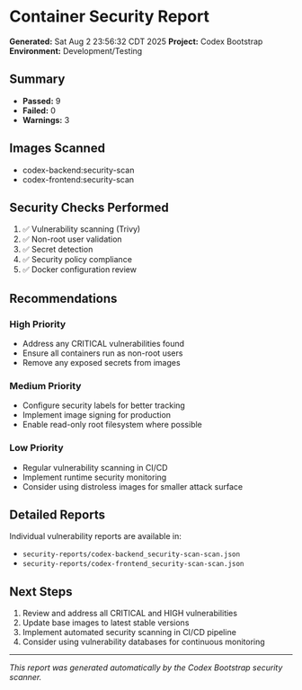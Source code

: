 # Container Security Report

**Generated:** Sat Aug  2 23:56:32 CDT 2025
**Project:** Codex Bootstrap
**Environment:** Development/Testing

## Summary

- **Passed:** 9
- **Failed:** 0  
- **Warnings:** 3

## Images Scanned

- codex-backend:security-scan
- codex-frontend:security-scan

## Security Checks Performed

1. ✅ Vulnerability scanning (Trivy)
2. ✅ Non-root user validation
3. ✅ Secret detection
4. ✅ Security policy compliance
5. ✅ Docker configuration review

## Recommendations

### High Priority
- Address any CRITICAL vulnerabilities found
- Ensure all containers run as non-root users
- Remove any exposed secrets from images

### Medium Priority
- Configure security labels for better tracking
- Implement image signing for production
- Enable read-only root filesystem where possible

### Low Priority
- Regular vulnerability scanning in CI/CD
- Implement runtime security monitoring
- Consider using distroless images for smaller attack surface

## Detailed Reports

Individual vulnerability reports are available in:
- `security-reports/codex-backend_security-scan-scan.json`
- `security-reports/codex-frontend_security-scan-scan.json`

## Next Steps

1. Review and address all CRITICAL and HIGH vulnerabilities
2. Update base images to latest stable versions
3. Implement automated security scanning in CI/CD pipeline
4. Consider using vulnerability databases for continuous monitoring

---
*This report was generated automatically by the Codex Bootstrap security scanner.*
